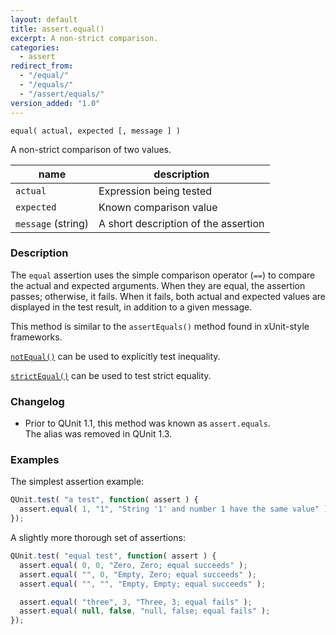 ```yaml
---
layout: default
title: assert.equal()
excerpt: A non-strict comparison.
categories:
  - assert
redirect_from:
  - "/equal/"
  - "/equals/"
  - "/assert/equals/"
version_added: "1.0"
---
```


`equal( actual, expected [, message ] )`

A non-strict comparison of two values.

| name               | description                          |
|--------------------|--------------------------------------|
| `actual`           | Expression being tested              |
| `expected`         | Known comparison value               |
| `message` (string) | A short description of the assertion |

### Description

The `equal` assertion uses the simple comparison operator (`==`) to compare the actual and expected arguments. When they are equal, the assertion passes; otherwise, it fails. When it fails, both actual and expected values are displayed in the test result, in addition to a given message.

This method is similar to the `assertEquals()` method found in xUnit-style frameworks.

[`notEqual()`](./notEqual.md) can be used to explicitly test inequality.

[`strictEqual()`](./strictEqual.md) can be used to test strict equality.

### Changelog

* Prior to QUnit 1.1, this method was known as `assert.equals`.<br>The alias was removed in QUnit 1.3.

### Examples

The simplest assertion example:

```js
QUnit.test( "a test", function( assert ) {
  assert.equal( 1, "1", "String '1' and number 1 have the same value" );
});
```

A slightly more thorough set of assertions:

```js
QUnit.test( "equal test", function( assert ) {
  assert.equal( 0, 0, "Zero, Zero; equal succeeds" );
  assert.equal( "", 0, "Empty, Zero; equal succeeds" );
  assert.equal( "", "", "Empty, Empty; equal succeeds" );

  assert.equal( "three", 3, "Three, 3; equal fails" );
  assert.equal( null, false, "null, false; equal fails" );
});
```
